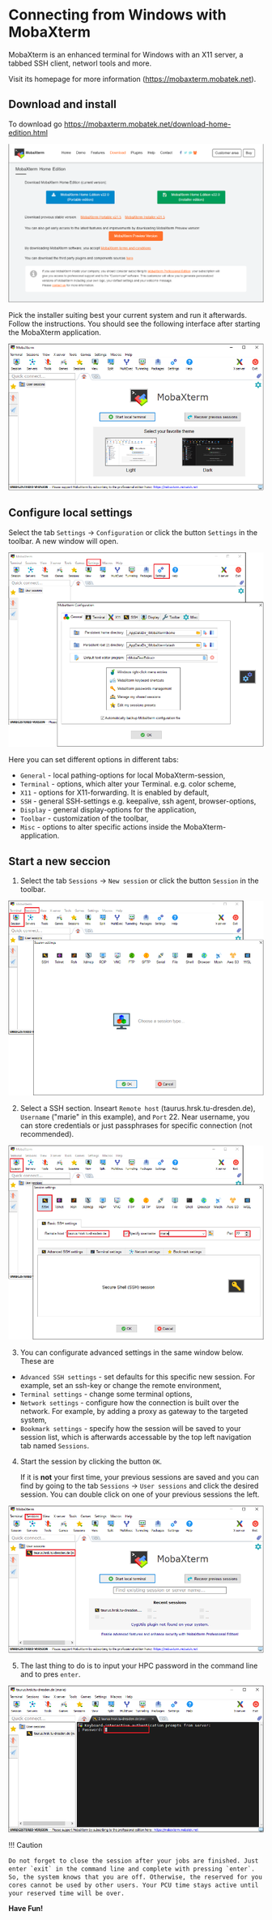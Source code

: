 # Connecting from Windows with MobaXterm

MobaXterm is an enhanced terminal for Windows with an X11 server, a tabbed SSH client, networl tools and more.

Visit its homepage for more information (https://mobaxterm.mobatek.net).

## Download and install

To download go https://mobaxterm.mobatek.net/download-home-edition.html

![Spawning](misc/mobaxterm1_download.png)

Pick the installer suiting best your current system and run it afterwards. Follow the instructions. You should see the following interface after starting the MobaXterm application.

![Spawning](misc/mobaxterm2_first.png)

## Configure local settings

Select the tab `Settings` &rarr; `Configuration` or click the button `Settings` in the toolbar. A new window will open.

![Spawning](misc/mobaxterm3_config.png)

Here you can set different options in different tabs:
  
- `General` - local pathing-options for local MobaXterm-session,
- `Terminal` -  options, which alter your Terminal. e.g. color scheme,
- `X11` - options for X11-forwarding. It is enabled by default,
- `SSH` - general SSH-settings e.g. keepalive, ssh agent, browser-options,
- `Display` - general display-options for the application,
- `Toolbar` - customization of the toolbar,
- `Misc` - options to alter specific actions inside the MobaXterm-application.

## Start a new seccion

1. Select the tab `Sessions`  &rarr; `New session` or click the button `Session` in the toolbar.

![Spawning](misc/mobaxterm4_session.png)

2. Select a SSH section. Inseart `Remote host` (taurus.hrsk.tu-dresden.de), `Username` ("marie" in this example), and `Port` 22. Near username, you can store credentials or just passphrases for specific connection (not recommended).

![Spawning](misc/mobaxterm5_ssh.png)

3. You can configurate advanced settings in the same window below. These are

- `Advanced SSH settings` - set defaults for this specific new session. For example, set an ssh-key or change the remote environment,
- `Terminal settings` - change some terminal options,
- `Network settings` - configure how the connection is built over the network. For example, by adding a proxy as gateway to the targeted system,
- `Bookmark settings` - specify how the session will be saved to your session list, which is afterwards
accessable by the top left navigation tab named `Sessions`.

4.  Start the session by clicking the button `OK`.

    If it is **not** your first time, your previous sessions are saved and you can find by going to the tab `Sessions`  &rarr;  `User sessions` and click the desired session.
    You can double click on one of your previous sessions the left.

![Spawning](misc/mobaxterm6_oldse.png)

5. The last thing to do is to input your HPC password in the command line and to pres `enter`.

![Spawning](misc/mobaxterm7_pw.png)

!!! Caution
    
    Do not forget to close the session after your jobs are finished. Just enter `exit` in the command line and complete with pressing `enter`. So, the system knows that you are off. Otherwise, the reserved for you cores cannot be used by other users. Your PCU time stays active until your reserved time will be over. 

**Have Fun!**
